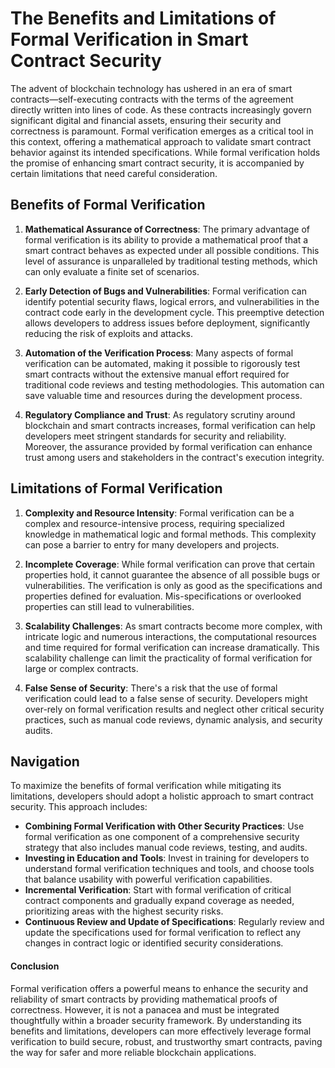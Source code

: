 # The Benefits and Limitations of Formal Verification in Smart Contract Security

The advent of blockchain technology has ushered in an era of smart contracts—self-executing contracts with the terms of the agreement directly written into lines of code. As these contracts increasingly govern significant digital and financial assets, ensuring their security and correctness is paramount. Formal verification emerges as a critical tool in this context, offering a mathematical approach to validate smart contract behavior against its intended specifications. While formal verification holds the promise of enhancing smart contract security, it is accompanied by certain limitations that need careful consideration.

## Benefits of Formal Verification

1. **Mathematical Assurance of Correctness**: The primary advantage of formal verification is its ability to provide a mathematical proof that a smart contract behaves as expected under all possible conditions. This level of assurance is unparalleled by traditional testing methods, which can only evaluate a finite set of scenarios.

2. **Early Detection of Bugs and Vulnerabilities**: Formal verification can identify potential security flaws, logical errors, and vulnerabilities in the contract code early in the development cycle. This preemptive detection allows developers to address issues before deployment, significantly reducing the risk of exploits and attacks.

3. **Automation of the Verification Process**: Many aspects of formal verification can be automated, making it possible to rigorously test smart contracts without the extensive manual effort required for traditional code reviews and testing methodologies. This automation can save valuable time and resources during the development process.

4. **Regulatory Compliance and Trust**: As regulatory scrutiny around blockchain and smart contracts increases, formal verification can help developers meet stringent standards for security and reliability. Moreover, the assurance provided by formal verification can enhance trust among users and stakeholders in the contract's execution integrity.

## Limitations of Formal Verification

1. **Complexity and Resource Intensity**: Formal verification can be a complex and resource-intensive process, requiring specialized knowledge in mathematical logic and formal methods. This complexity can pose a barrier to entry for many developers and projects.

2. **Incomplete Coverage**: While formal verification can prove that certain properties hold, it cannot guarantee the absence of all possible bugs or vulnerabilities. The verification is only as good as the specifications and properties defined for evaluation. Mis-specifications or overlooked properties can still lead to vulnerabilities.

3. **Scalability Challenges**: As smart contracts become more complex, with intricate logic and numerous interactions, the computational resources and time required for formal verification can increase dramatically. This scalability challenge can limit the practicality of formal verification for large or complex contracts.

4. **False Sense of Security**: There's a risk that the use of formal verification could lead to a false sense of security. Developers might over-rely on formal verification results and neglect other critical security practices, such as manual code reviews, dynamic analysis, and security audits.

## Navigation

To maximize the benefits of formal verification while mitigating its limitations, developers should adopt a holistic approach to smart contract security. This approach includes:

- **Combining Formal Verification with Other Security Practices**: Use formal verification as one component of a comprehensive security strategy that also includes manual code reviews, testing, and audits.
- **Investing in Education and Tools**: Invest in training for developers to understand formal verification techniques and tools, and choose tools that balance usability with powerful verification capabilities.
- **Incremental Verification**: Start with formal verification of critical contract components and gradually expand coverage as needed, prioritizing areas with the highest security risks.
- **Continuous Review and Update of Specifications**: Regularly review and update the specifications used for formal verification to reflect any changes in contract logic or identified security considerations.

#### Conclusion

Formal verification offers a powerful means to enhance the security and reliability of smart contracts by providing mathematical proofs of correctness. However, it is not a panacea and must be integrated thoughtfully within a broader security framework. By understanding its benefits and limitations, developers can more effectively leverage formal verification to build secure, robust, and trustworthy smart contracts, paving the way for safer and more reliable blockchain applications.